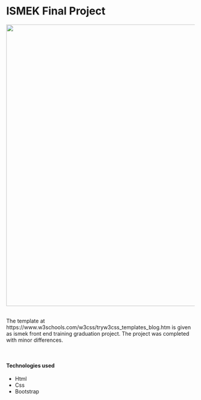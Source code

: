 <h1>ISMEK Final Project</h1>
<img src=https://github.com/mesubasi/ISMEK-Final-Project/assets/88106043/32267965-5496-4df8-b34f-c41b84194ada width=750 height=750/>
<br><br>
<p>The template at https://www.w3schools.com/w3css/tryw3css_templates_blog.htm is given as ismek front end training graduation project. The project was completed with minor differences.</p>
<br>
  <h4>Technologies used</h4>
<ul>
  <li>
    Html
  </li>
  <li>
    Css
  </li>
  <li>
    Bootstrap
  </li>
</ul>
